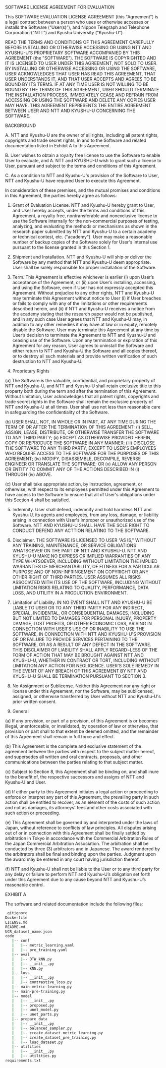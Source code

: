 SOFTWARE LICENSE AGREEMENT FOR EVALUATION

This SOFTWARE EVALUATION LICENSE AGREEMENT (this "Agreement") is a legal contract between a person who uses or otherwise accesses or installs the Software (“User(s)”), and Nippon Telegraph and Telephone Corporation ("NTT") and Kyushu University ("Kyushu-U").

READ THE TERMS AND CONDITIONS OF THIS AGREEMENT CAREFULLY BEFORE INSTALLING OR OTHERWISE ACCESSING OR USING NTT AND KYUSHU-U'S PROPRIETARY SOFTWARE ACCOMPANIED BY THIS AGREEMENT (the "SOFTWARE"). THE SOFTWARE IS COPYRIGHTED AND IT IS LICENSED TO USER UNDER THIS AGREEMENT, NOT SOLD TO USER. BY INSTALLING OR OTHERWISE ACCESSING OR USING THE SOFTWARE, USER ACKNOWLEDGES THAT USER HAS READ THIS AGREEMENT, THAT USER UNDERSTANDS IT, AND THAT USER ACCEPTS AND AGREES TO BE BOUND BY ITS TERMS. IF AT ANY TIME USER IS NOT WILLING TO BE BOUND BY THE TERMS OF THIS AGREEMENT, USER SHOULD TERMINATE THE INSTALLATION PROCESS, IMMEDIATELY CEASE AND REFRAIN FROM ACCESSING OR USING THE SOFTWARE AND DELETE ANY COPIES USER MAY HAVE. THIS AGREEMENT REPRESENTS THE ENTIRE AGREEMENT BETWEEN USER AND NTT AND KYUSHU-U CONCERNING THE SOFTWARE.

 
BACKGROUND

A. NTT and Kyushu-U are the owner of all rights, including all patent rights, copyrights and trade secret rights, in and to the Software and related documentation listed in Exhibit A to this Agreement.

B. User wishes to obtain a royalty free license to use the Software to enable User to evaluate, and A.	NTT and KYUSHU-U wish to grant such a license to User, pursuant and subject to the terms and conditions of this Agreement.

C. As a condition to NTT and Kyushu-U's provision of the Software to User, NTT and Kyushu-U have required User to execute this Agreement.

In consideration of these premises, and the mutual promises and conditions in this Agreement, the parties hereby agree as follows:

1. Grant of Evaluation License. NTT and Kyushu-U hereby grant to User, and User hereby accepts, under the terms and conditions of this Agreement, a royalty free, nontransferable and nonexclusive license to use the Software internally for the non-commercial purposes of testing, analyzing, and evaluating the methods or mechanisms as shown in the research paper submitted by NTT and Kyushu-U to a certain academy or technical contest, etc. ("academy"). User may make a reasonable number of backup copies of the Software solely for User's internal use pursuant to the license granted in this Section 1.

2. Shipment and Installation. NTT and Kyushu-U will ship or deliver the Software by any method that NTT and Kyushu-U deem appropriate. User shall be solely responsible for proper installation of the Software.

3. Term. This Agreement is effective whichever is earlier (i) upon User’s acceptance of the Agreement, or (ii) upon User’s installing, accessing, and using the Software, even if User has not expressly accepted this Agreement. Without prejudice to any other rights, NTT and Kyushu-U may terminate this Agreement without notice to User (i) if User breaches or fails to comply with any of the limitations or other requirements described herein, and (ii) if NTT and Kyushu-U receives a notice from the academy stating that the research paper would not be published, and in any such case User agrees that NTT and Kyushu-U may, in addition to any other remedies it may have at law or in equity, remotely disable the Software. User may terminate this Agreement at any time by User’s decision to terminate the Agreement to NTT and Kyushu-U and ceasing use of the Software. Upon any termination or expiration of this Agreement for any reason, User agrees to uninstall the Software and either return to NTT and Kyushu-U the Software and all copies thereof, or to destroy all such materials and provide written verification of such destruction to NTT and Kyushu-U.

4. Proprietary Rights

(a) The Software is the valuable, confidential, and proprietary property of NTT and Kyushu-U, and NTT and Kyushu-U shall retain exclusive title to this property both during the term and after the termination of this Agreement. Without limitation, User acknowledges that all patent rights, copyrights and trade secret rights in the Software shall remain the exclusive property of NTT and Kyushu-U at all times. User shall use not less than reasonable care in safeguarding the confidentiality of the Software. 

(b) USER SHALL NOT, IN WHOLE OR IN PART, AT ANY TIME DURING THE TERM OF OR AFTER THE TERMINATION OF THIS AGREEMENT: (i) SELL, ASSIGN, LEASE, DISTRIBUTE, OR OTHERWISE TRANSFER THE SOFTWARE TO ANY THIRD PARTY; (ii) EXCEPT AS OTHERWISE PROVIDED HEREIN, COPY OR REPRODUCE THE SOFTWARE IN ANY MANNER; (iii) DISCLOSE THE SOFTWARE TO ANY THIRD PARTY, EXCEPT TO USER'S EMPLOYEES WHO REQUIRE ACCESS TO THE SOFTWARE FOR THE PURPOSES OF THIS AGREEMENT; (iv) MODIFY, DISASSEMBLE, DECOMPILE, REVERSE ENGINEER OR TRANSLATE THE SOFTWARE; OR (v) ALLOW ANY PERSON OR ENTITY TO COMMIT ANY OF THE ACTIONS DESCRIBED IN (i) THROUGH (iv) ABOVE.

(c) User shall take appropriate action, by instruction, agreement, or otherwise, with respect to its employees permitted under this Agreement to have access to the Software to ensure that all of User's obligations under this Section 4 shall be satisfied.

5. Indemnity. User shall defend, indemnify and hold harmless NTT and Kyushu-U, its agents and employees, from any loss, damage, or liability arising in connection with User's improper or unauthorized use of the Software. NTT AND KYUSHU-U SHALL HAVE THE SOLE RIGHT TO CONDUCT DEFEND ANY ACTTION RELATING TO THE SOFTWARE.

6. Disclaimer. THE SOFTWARE IS LICENSED TO USER "AS IS," WITHOUT ANY TRAINING, MAINTENANCE, OR SERVICE OBLIGATIONS WHATSOEVER ON THE PART OF NTT AND KYUSHU-U. NTT AND KYUSHU-U MAKE NO EXPRESS OR IMPLIED WARRANTIES OF ANY TYPE WHATSOEVER, INCLUDING WITHOUT LIMITATION THE IMPLIED WARRANTIES OF MERCHANTABILITY, OF FITNESS FOR A PARTICULAR PURPOSE AND OF NON-INFRINGEMENT ON COPYRIGHT OR ANY OTHER RIGHT OF THIRD PARTIES. USER ASSUMES ALL RISKS ASSOCIATED WITH ITS USE OF THE SOFTWARE, INCLUDING WITHOUT LIMITATION RISKS RELATING TO QUALITY, PERFORMANCE, DATA LOSS, AND UTILITY IN A PRODUCTION ENVIRONMENT. 

7. Limitation of Liability. IN NO EVENT SHALL NTT AND KYUSHU-U BE LIABLE TO USER OR TO ANY THIRD PARTY FOR ANY INDIRECT, SPECIAL, INCIDENTAL, OR CONSEQUENTIAL DAMAGES, INCLUDING BUT NOT LIMITED TO DAMAGES FOR PERSONAL INJURY, PROPERTY DAMAGE, LOST PROFITS, OR OTHER ECONOMIC LOSS, ARISING IN CONNECTION WITH USER'S USE OF OR INABILITY TO USE THE SOFTWARE, IN CONNECTION WITH NTT AND KYUSHU-U'S PROVISION OF OR FAILURE TO PROVIDE SERVICES PERTAINING TO THE SOFTWARE, OR AS A RESULT OF ANY DEFECT IN THE SOFTWARE. THIS DISCLAIMER OF LIABILITY SHALL APPLY REGARD¬LESS OF THE FORM OF ACTION THAT MAY BE BROUGHT AGAINST NTT AND KYUSHU-U, WHETHER IN CONTRACT OR TORT, INCLUDING WITHOUT LIMITATION ANY ACTION FOR NEGLIGENCE. USER'S SOLE REMEDY IN THE EVENT OF ANY BREACH OF THIS AGREEMENT BY NTT AND KYUSHU-U SHALL BE TERMINATION PURSUANT TO SECTION 3.

8. No Assignment or Sublicense. Neither this Agreement nor any right or license under this Agreement, nor the Software, may be sublicensed, assigned, or otherwise transferred by User without NTT and Kyushu-U's prior written consent.

9. General

(a) If any provision, or part of a provision, of this Agreement is or becomes illegal, unenforceable, or invalidated, by operation of law or otherwise, that provision or part shall to that extent be deemed omitted, and the remainder of this Agreement shall remain in full force and effect.

(b) This Agreement is the complete and exclusive statement of the agreement between the parties with respect to the subject matter hereof, and supersedes all written and oral contracts, proposals, and other communications between the parties relating to that subject matter.

(c) Subject to Section 8, this Agreement shall be binding on, and shall inure to the benefit of, the respective successors and assigns of NTT and Kyushu-U and User.

(d) If either party to this Agreement initiates a legal action or proceeding to enforce or interpret any part of this Agreement, the prevailing party in such action shall be entitled to recover, as an element of the costs of such action and not as damages, its attorneys' fees and other costs associated with such action or proceeding.

(e) This Agreement shall be governed by and interpreted under the laws of Japan, without reference to conflicts of law principles. All disputes arising out of or in connection with this Agreement shall be finally settled by arbitration in Tokyo in accordance with the Commercial Arbitration Rules of the Japan Commercial Arbitration Association. The arbitration shall be conducted by three (3) arbitrators and in Japanese. The award rendered by the arbitrators shall be final and binding upon the parties. Judgment upon the award may be entered in any court having jurisdiction thereof.

(f) NTT and Kyushu-U shall not be liable to the User or to any third party for any delay or failure to perform NTT and Kyushu-U’s obligation set forth under this Agreement due to any cause beyond NTT and Kyushu-U’s reasonable control.


EXHIBIT A

The software and related documentation include the following files:
``` bash
.gitignore
Dockerfile
LICENSE.md
README.md
UCR_dataset_name.json
code
   |-- conf
   |   |-- metric_learning.yaml
   |   |-- pre_training.yaml
   |-- eval
   |   |-- DTW_kNN.py
   |   |-- __init__.py
   |   |-- kNN.py
   |-- loss
   |   |-- __init__.py
   |   |-- contrastive_loss.py
   |-- main-metric-learning.py
   |-- main-pre-training.py
   |-- model
   |   |-- __init__.py
   |   |-- proposed.py
   |   |-- unet_model.py
   |   |-- unet_parts.py
   |-- prepare_data
   |   |-- __init__.py
   |   |-- balanced_sampler.py
   |   |-- create_dataset_metric_learning.py
   |   |-- create_dataset_pre_training.py
   |   |-- load_dataset.py
   |-- utilities
   |   |-- __init__.py
   |   |-- utilities.py
requirements.txt
```